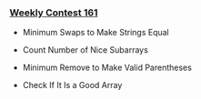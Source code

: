 ### [Weekly Contest 161](https://leetcode.com/contest/weekly-contest-161)

- Minimum Swaps to Make Strings Equal

- Count Number of Nice Subarrays

- Minimum Remove to Make Valid Parentheses

- Check If It Is a Good Array
